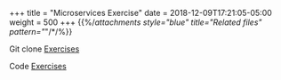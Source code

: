 +++
title = "Microservices Exercise"
date = 2018-12-09T17:21:05-05:00
weight = 500
+++
{{%/*attachments style="blue" title="Related files" pattern="*"/*/%}}


Git clone [Exercises](https://github.com/contino/intro-k8)

Code [Exercises](/intro-k8/code/ )